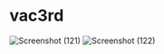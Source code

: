 # vac3rd

![Screenshot (121)](https://github.com/Rithiprethi/vac3rd/assets/137923328/bbed23d5-263a-48cc-8a62-906326b35b8e)
![Screenshot (122)](https://github.com/Rithiprethi/vac3rd/assets/137923328/dcb29e57-8494-479a-9621-012ee62593d4)

